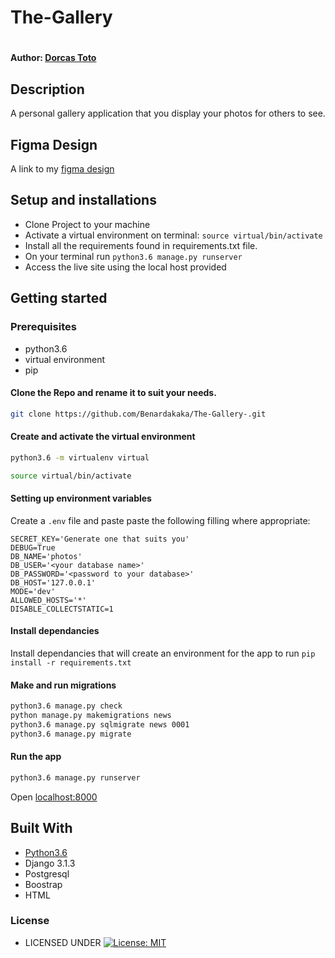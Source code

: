 # The-Gallery
#
#### Author: [Dorcas Toto](https://github.com/Benardakaka)


## Description
A personal gallery application that you display your photos for others to see.

## Figma Design

A link to my [figma design](https://www.figma.com/file/UNq2anH6uJd5N61DvW1J5M/Gallery?node-id=0%3A1)

## Setup and installations
* Clone Project to your machine
* Activate a virtual environment on terminal: `source virtual/bin/activate`
* Install all the requirements found in requirements.txt file.
* On your terminal run `python3.6 manage.py runserver`
* Access the live site using the local host provided



## Getting started

### Prerequisites
* python3.6
* virtual environment
* pip

#### Clone the Repo and rename it to suit your needs.
```bash
git clone https://github.com/Benardakaka/The-Gallery-.git
```


#### Create and activate the virtual environment
```bash
python3.6 -m virtualenv virtual
```

```bash
source virtual/bin/activate
```

#### Setting up environment variables
Create a `.env` file and paste paste the following filling where appropriate:
```
SECRET_KEY='Generate one that suits you'
DEBUG=True
DB_NAME='photos'
DB_USER='<your database name>'
DB_PASSWORD='<password to your database>'
DB_HOST='127.0.0.1'
MODE='dev'
ALLOWED_HOSTS='*'
DISABLE_COLLECTSTATIC=1
```

#### Install dependancies
Install dependancies that will create an environment for the app to run
`pip install -r requirements.txt`

#### Make and run migrations
```bash
python3.6 manage.py check
python manage.py makemigrations news
python3.6 manage.py sqlmigrate news 0001
python3.6 manage.py migrate
```

#### Run the app
```bash
python3.6 manage.py runserver
```
Open [localhost:8000](http://127.0.0.1:8000/)

        
## Built With

* [Python3.6](https://docs.python.org/3/)
* Django 3.1.3
* Postgresql 
* Boostrap
* HTML

### License

* LICENSED UNDER  [![License: MIT](https://img.shields.io/badge/License-MIT-yellow.svg)](license/MIT)